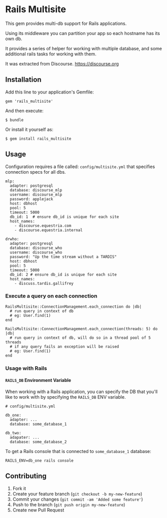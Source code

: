 # Rails Multisite

This gem provides multi-db support for Rails applications.

Using its middleware you can partition your app so each hostname has its own db.

It provides a series of helper for working with multiple database, and some additional rails tasks for working with them.

It was extracted from Discourse. https://discourse.org

## Installation

Add this line to your application's Gemfile:

    gem 'rails_multisite'

And then execute:

    $ bundle

Or install it yourself as:

    $ gem install rails_multisite

## Usage

Configuration requires a file called: `config/multisite.yml` that specifies connection specs for all dbs.

```
mlp:
  adapter: postgresql
  database: discourse_mlp
  username: discourse_mlp
  password: applejack
  host: dbhost
  pool: 5
  timeout: 5000
  db_id: 1  # ensure db_id is unique for each site
  host_names:
    - discourse.equestria.com
    - discourse.equestria.internal

drwho:
  adapter: postgresql
  database: discourse_who
  username: discourse_who
  password: "Up the time stream without a TARDIS"
  host: dbhost
  pool: 5
  timeout: 5000
  db_id: 2 # ensure db_id is unique for each site
  host_names:
    - discuss.tardis.gallifrey
```


### Execute a query on each connection

```
RailsMultisite::ConnectionManagement.each_connection do |db|
  # run query in context of db
  # eg: User.find(1)
end
```

```
RailsMultisite::ConnectionManagement.each_connection(threads: 5) do |db|
  # run query in context of db, will do so in a thread pool of 5 threads
  # if any query fails an exception will be raised
  # eg: User.find(1)
end
```

### Usage with Rails

#### `RAILS_DB` Environment Variable

When working with a Rails application, you can specify the DB that you'll like to work with by specifying the `RAILS_DB` ENV variable.

```
# config/multisite.yml

db_one:
  adapter: ...
  database: some_database_1

db_two:
  adapater: ...
  database: some_database_2
```

To get a Rails console that is connected to `some_database_1` database:

```
RAILS_ENV=db_one rails console
```


## Contributing

1. Fork it
2. Create your feature branch (`git checkout -b my-new-feature`)
3. Commit your changes (`git commit -am 'Added some feature'`)
4. Push to the branch (`git push origin my-new-feature`)
5. Create new Pull Request
